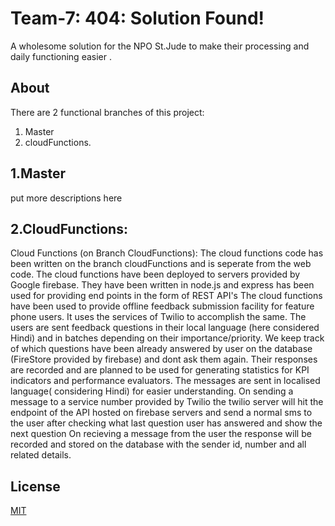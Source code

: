 # Team-7: 404: Solution Found!

A wholesome solution for the NPO St.Jude to make their processing and daily functioning easier .

## About

There are 2 functional branches of this project:
1. Master
2. cloudFunctions.


## 1.Master

put more descriptions here

## 2.CloudFunctions:
Cloud Functions (on Branch CloudFunctions):
The cloud functions code has been written on the branch cloudFunctions and is seperate from the web code.
The cloud functions have been deployed to servers provided by Google firebase.
They have been written in node.js and express has been used for providing end points in the form of REST API's 
The cloud functions have been used to provide offline feedback submission facility for feature phone users.
It uses the services of Twilio to accomplish the same.
The users are sent feedback questions in their local language (here considered Hindi) and in batches depending on their importance/priority. 
We keep track of which questions have been already answered by user on the database (FireStore provided by firebase) and dont ask them again.
Their responses are recorded and are planned to be used for generating statistics for KPI indicators and performance evaluators.
The messages are sent in localised language( considering Hindi) for easier understanding.
On sending a message to a service number provided by Twilio the twilio server will hit the endpoint of the API hosted on firebase servers and send a normal sms to the user after checking what last question user has answered and show the next question
On recieving a message from the user the response will be recorded and stored on the database with the sender id, number and all related details.

## License
[MIT](https://choosealicense.com/licenses/mit/)
